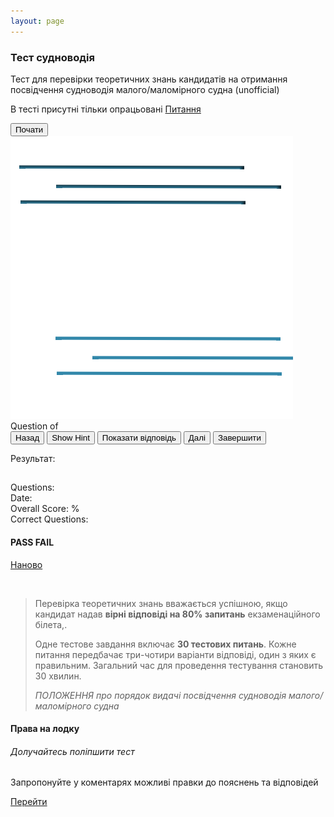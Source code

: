 ```yaml
---
layout: page
---
```


<style type="text/css">
    .quiz .question:after {
        content: "Запитання № " attr(number);
        color: #828282;
    }
</style>
<script src="/js/jquery-1.11.2.js"></script>
<script src="/js/knockout-2.2.1.js"></script>
<script src="/js/bootstrap.min.js"></script>
<script src="/js/jsQuizEngine.js"></script>
<script>
    var quizEngine = null;
    var quizUrl = '/quiz/test.xml';
    $(function () {
        quizEngine = jsQuizEngine($('#jsQuizEngine'), { quizUrl: quizUrl });
    });
</script>

<section>
    <div id="jsQuizEngine">
        <section data-bind="visible: !quizStarted()">
            <div class="jumbotron">
                    <div class="banner">
                    <div class="container-text">
                        <h1>Тест судноводія</h1>
                        <p>Тест для перевірки теоретичних знань кандидатів на отримання посвідчення судноводія малого/маломірного судна (unofficial)</p>
                        <p>В тесті присутні тільки опрацьовані <a href="/list">Питання</a></p>
                        <button class="btn btn-primary btn-lg" data-bind="click: startQuiz">Почати</button>
                    </div>
                    <img src="/img/lines.png" alt="ship">
                </div>
            </div>
        </section>
        <section class="container-text">
            <section class="quiz" data-bind="visible: quizStarted() &amp;&amp; !quizComplete()">
                <div>Question <span data-bind="text: currentQuestionIndex"></span> of <span data-bind="text: questionCount"></span></div>
                <div class="progress">
                    <div class="progress-bar" role="progressbar" aria-valuenow="0" aria-valuemin="0" aria-valuemax="100" data-bind="attr: { 'aria-valuenow': currentProgress }, style: { width: currentProgress() + '%' }"></div>
                </div>
                <button class="btn btn-default" data-bind="click: movePreviousQuestion, disable: currentQuestionIsFirst">Назад</button>
                <button class="btn btn-default" data-bind="click: showCurrentQuestionHint, visible: currentQuestionHasHint()">Show Hint</button>
                <button class="btn btn-default" data-bind="click: showCurrentQuestionAnswer">Показати відповідь</button>
                <button class="btn btn-primary" data-bind="click: moveNextQuestion, disable: currentQuestionIsLast, visible: !currentQuestionIsLast()">Далі</button>
                <button class="btn btn-primary" data-bind="click: calculateScore, visible: currentQuestionIsLast">Завершити</button>
                <div class="question-pool"></div>
            </section>
            <section class="score" data-bind="visible: quizComplete">
                <p>Результат:</p>
                <h2 data-bind="text: quizTitle"></h2>
                <h3 data-bind="text: quizSubTitle"></h3>
                <div>Questions: <span data-bind="text: questionCount"></span></div>
                <div>Date: <span data-bind="text: calculatedScoreDate"></span></div>
                <div>Overall Score: <span data-bind="text: calculatedScore"></span>%</div>
                <div>Correct Questions: <span data-bind="text: totalQuestionsCorrect"></span></div>
                <div class="progress">
                    <div class="progress-bar" role="progressbar" aria-valuenow="0" aria-valuemin="0" aria-valuemax="100" data-bind="attr: { 'aria-valuenow': calculatedScore }, style: { width: calculatedScore() + '%' }, css: { 'progress-bar-success': quizPassed, 'progress-bar-danger': !quizPassed() }"></div>
                </div>
                <div class="pass-indicator">
                    <h4 data-bind="css: { 'text-success': quizPassed, 'text-danger': !quizPassed() }">
                        <span data-bind="visible: quizPassed">PASS</span>
                        <span data-bind="visible: !quizPassed()">FAIL</span>
                    </h4>
                </div>
                <a href="/" class="btn btn-primary btn-lg">Наново</a>
                <div style="margin-top: 45px;">
                    <blockquote class="blockquote">
                        <p>Перевірка теоретичних знань вважається успішною, якщо кандидат надав
                        <b>вірні відповіді на 80% запитань</b> екзаменаційного білета,.</p>
                        <p>Одне тестове завдання включає <b>30 тестових питань</b>.
                        Кожне питання передбачає три-чотири варіанти відповіді, один з яких є правильним.
                        Загальний час для проведення тестування становить 30 хвилин.</p>
                        <div class="blockquote-footer">
                            <cite title="Source Title">ПОЛОЖЕННЯ
                            про порядок видачі посвідчення судноводія малого/маломірного судна</cite>
                        </div>
                    </blockquote>
                </div>
            </section>
        </section>
        <section class="container-text" data-bind="visible: !quizStarted()">
            <div class="section-content">
                <div class="content">
                    <h4>Права на лодку</h4>
                </div>
                <div class="advertising-block">
                    <h6>Долучайтесь поліпшити тест</h6>
                    <p>Запропонуйте у коментарях можливі правки до пояснень та відповідей</p>
                    <a href="https://scheepsjongen.github.io/2020/10/20/welcome-to-scheepsjongen.html#disqus_thread" class="btn btn-primary btn-lg">Перейти</a>
                </div>
            </div>
        </section>
    </div>
</section>
